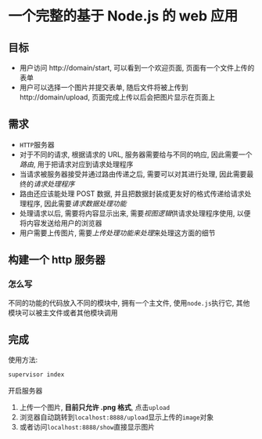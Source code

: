 # 一个完整的基于 Node.js 的 web 应用

## 目标

- 用户访问 http://domain/start, 可以看到一个欢迎页面, 页面有一个文件上传的表单
- 用户可以选择一个图片并提交表单, 随后文件将被上传到 http://domain/upload, 页面完成上传以后会把图片显示在页面上

## 需求

- `HTTP`服务器
- 对于不同的请求, 根据请求的 URL, 服务器需要给与不同的响应, 因此需要一个*路由*, 用于把请求对应到请求处理程序
- 当请求被服务器接受并通过路由传递之后, 需要可以对其进行处理, 因此需要最终的*请求处理程序*
- 路由还应该能处理 POST 数据, 并且把数据封装成更友好的格式传递给请求处理程序, 因此需要*请求数据处理功能*
- 处理请求以后, 需要将内容显示出来, 需要*视图逻辑*供请求处理程序使用, 以便将内容发送给用户的浏览器
- 用户需要上传图片, 需要*上传处理功能来处理*来处理这方面的细节

## 构建一个 http 服务器

### 怎么写
不同的功能的代码放入不同的模块中, 拥有一个主文件, 使用`node.js`执行它, 其他模块可以被主文件或者其他模块调用


## 完成

使用方法:

```js
supervisor index
```
开启服务器

1. 上传一个图片, **目前只允许 .png 格式**, 点击`upload`
2. 浏览器自动跳转到`localhost:8888/upload`显示上传的`image`对象
3. 或者访问`localhost:8888/show`直接显示图片
